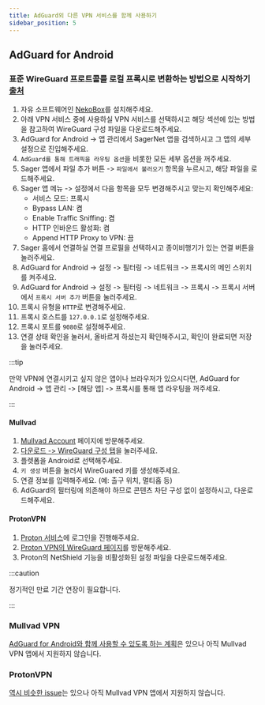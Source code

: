```yaml
---
title: AdGuard외 다른 VPN 서비스를 함께 사용하기
sidebar_position: 5
---
```



## AdGuard for Android
### 표준 WireGuard 프로트콜를 로컬 프록시로 변환하는 방법으로 시작하기 [출처]
1. 자유 소프트웨어인 [NekoBox](https://github.com/MatsuriDayo/NekoBoxForAndroid)를 설치해주세요.
2. 아래 VPN 서비스 중에 사용하실 VPN 서비스를 선택하시고 해당 섹션에 있는 방법을 참고하여 WireGuard 구성 파일을 다운로드해주세요.
3. AdGuard for Android -> 앱 관리에서 SagerNet 앱을 검색하시고 그 앱의 세부 설정으로 진입해주세요.
4. `AdGuard를 통해 트래픽을 라우팅 옵션`을 비롯한 모든 세부 옵션을 꺼주세요.
5. Sager 앱에서 파일 추가 버튼 -> `파일에서 불러오기` 항목을 누르시고, 해당 파일을 로드해주세요.
6. Sager 앱 메뉴 -> 설정에서 다음 항목을 모두 변경해주시고 맞는지 확인해주세요:
    - 서비스 모드: 프록시
    - Bypass LAN: 켬
    - Enable Traffic Sniffing: 켬
    - HTTP 인바운드 활성화: 켬
    - Append HTTP Proxy to VPN: 끔
7. Sager 홈에서 연결하실 연결 프로필을 선택하시고 종이비행기가 있는 연결 버튼을 눌러주세요.
8. AdGuard for Android -> 설정 -> 필터링 -> 네트워크 -> 프록시의 메인 스위치를 켜주세요.
9. AdGuard for Android -> 설정 -> 필터링 -> 네트워크 -> 프록시 -> 프록시 서버에서 `프록시 서버 추가` 버튼을 눌러주세요.
10. 프록시 유형을 `HTTP`로 변경해주세요.
11. 프록시 호스트를 `127.0.0.1`로 설정해주세요.
12. 프록시 포트를 `9080`로 설정해주세요.
13. 연결 상태 확인을 눌러서, 올바르게 하셨는지 확인해주시고, 확인이 완료되면 저장을 눌러주세요.

:::tip

만약 VPN에 연결시키고 싶지 않은 앱이나 브라우저가 있으시다면, AdGuard for Android -> 앱 관리 -> [해당 앱] -> 프록시를 통해 앱 라우팅을 꺼주세요.

:::
#### Mullvad
1. [Mullvad Account](https://mullvad.net/ko/account/login) 페이지에 방문해주세요.
2. [다운로드 -> WireGuard 구성 탭](https://mullvad.net/ko/account/wireguard-config)을 눌러주세요.
3. 플렛폼을 Android로 선택해주세요.
4. `키 생성` 버튼을 눌러서 WireGuared 키를 생성해주세요.
5. 연결 정보를 입력해주세요. (예: 출구 위치, 멀티홉 등)
6. AdGuard의 필터링에 의존해야 하므로 콘텐츠 차단 구성 없이 설정하시고, 다운로드해주세요.

#### ProtonVPN
1. [Proton 서비스](https://account.proton.me)에 로그인을 진행해주세요.
2. [Proton VPN의 WireGuard 페이지](https://account.proton.me/u/1/vpn/WireGuard)를 방문해주세요.
3. Proton의 NetShield 기능을 비활성화된 설정 파일을 다운로드해주세요.

:::caution

정기적인 만료 기간 연장이 필요합니다.

:::
### Mullvad VPN
[AdGuard for Android와 함께 사용할 수 있도록 하는 계획](https://github.com/mullvad/mullvadvpn-app/issues/3569)은 있으나 아직 Mullvad VPN 앱에서 지원하지 않습니다.

### ProtonVPN
[역시 비슷한 issue](https://github.com/ProtonVPN/android-app/issues/94)는 있으나 아직 Mullvad VPN 앱에서 지원하지 않습니다.

[출처]: https://www.reddit.com/r/Adguard/comments/xu0ug3/successfully_connected_wireguard_as_proxy_to/
